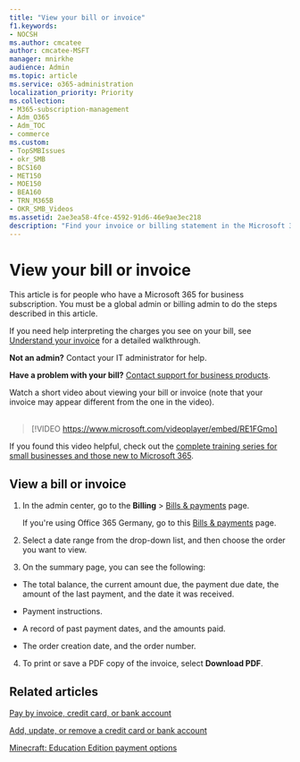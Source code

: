 ```yaml
---
title: "View your bill or invoice"
f1.keywords:
- NOCSH
ms.author: cmcatee
author: cmcatee-MSFT
manager: mnirkhe
audience: Admin
ms.topic: article
ms.service: o365-administration
localization_priority: Priority
ms.collection: 
- M365-subscription-management
- Adm_O365
- Adm_TOC
- commerce
ms.custom:
- TopSMBIssues
- okr_SMB
- BCS160
- MET150
- MOE150
- BEA160
- TRN_M365B
- OKR_SMB_Videos
ms.assetid: 2ae3ea58-4fce-4592-91d6-46e9ae3ec218
description: "Find your invoice or billing statement in the Microsoft 365 admin center. You can also save and print a copy of your bill."
---
```


# View your bill or invoice

This article is for people who have a Microsoft 365 for business subscription. You must be a global admin or billing admin to do the steps described in this article.
  
If you need help interpreting the charges you see on your bill, see [Understand your invoice](understand-your-invoice2.md) for a detailed walkthrough.
  
 **Not an admin?** Contact your IT administrator for help. 
  
 **Have a problem with your bill?** [Contact support for business products](../../admin/contact-support-for-business-products.md).

 Watch a short video about viewing your bill or invoice (note that your invoice may appear different from the one in the video). <br><br>

> [!VIDEO https://www.microsoft.com/videoplayer/embed/RE1FGmo] 

If you found this video helpful, check out the [complete training series for small businesses and those new to Microsoft 365](https://support.office.com/article/6ab4bbcd-79cf-4000-a0bd-d42ce4d12816).
  
## View a bill or invoice


1. In the admin center, go to the **Billing** \> <a href="https://go.microsoft.com/fwlink/p/?linkid=848039" target="_blank">Bills & payments</a> page.

    If you're using Office 365 Germany, go to this <a href="https://go.microsoft.com/fwlink/p/?linkid=848040" target="_blank">Bills & payments</a> page.

2. Select a date range from the drop-down list, and then choose the order you want to view.

3. On the summary page, you can see the following:

  - The total balance, the current amount due, the payment due date, the amount of the last payment, and the date it was received.

  - Payment instructions.

  - A record of past payment dates, and the amounts paid.

  - The order creation date, and the order number.

4. To print or save a PDF copy of the invoice, select **Download PDF**.

  
## Related articles

[Pay by invoice, credit card, or bank account](pay-for-your-subscription.md)
  
[Add, update, or remove a credit card or bank account](add-update-or-remove-credit-card-or-bank-account.md)

[Minecraft: Education Edition payment options](https://go.microsoft.com/fwlink/p/?linkid=838761)